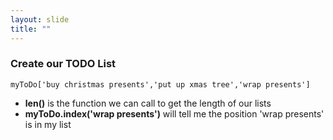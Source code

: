 ```yaml
---
layout: slide
title: ""
---
```


### Create our TODO List

```myToDo['buy christmas presents','put up xmas tree','wrap presents']```

- **len()** is the function we can call to get the length of our lists  
- **myToDo.index('wrap presents')** will tell me the position 'wrap presents' is in my list 
